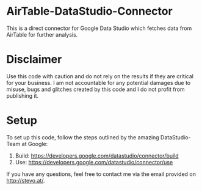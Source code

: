 # AirTable-DataStudio-Connector
This is a direct connector for Google Data Studio which fetches data from AirTable for further analysis.
# Disclaimer
Use this code with caution and do not rely on the results if they are critical for your business. I am not accountable for any potential damages due to misuse, bugs and glitches created by this code and I do not profit from publishing it.
# Setup
To set up this code, follow the steps outlined by the amazing DataStudio-Team at Google:
1. Build: https://developers.google.com/datastudio/connector/build
2. Use: https://developers.google.com/datastudio/connector/use

If you have any questions, feel free to contact me via the email provided on http://stevo.at/.
